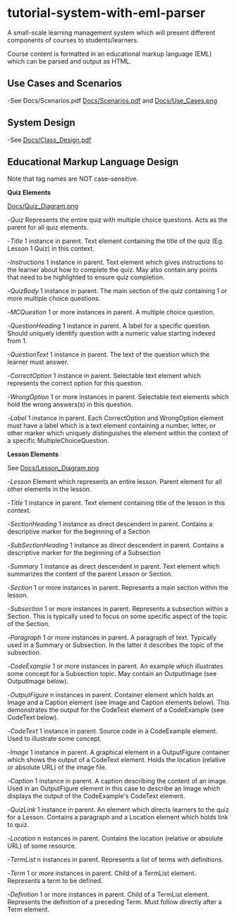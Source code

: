 # tutorial-system-with-eml-parser

A small-scale learning management system which will present different components of courses to students/learners. 

Course content is formatted in an educational markup language (EML) which can be parsed and output as HTML.



## Use Cases and Scenarios

-See Docs/Scenarios.pdf [Docs/Scenarios.pdf](https://github.com/OCBier/tutorial-system-with-eml-parser/blob/master/Docs/Scenarios.pdf)
 and [Docs/Use_Cases.png](https://github.com/OCBier/tutorial-system-with-eml-parser/blob/master/Docs/Use_Cases.png)



## System Design 

-See [Docs/Class_Design.pdf](https://github.com/OCBier/tutorial-system-with-eml-parser/blob/master/Docs/Class_Design.pdf)





## Educational Markup Language Design


Note that tag names are NOT case-sensitive.

**Quiz Elements**

 [Docs/Quiz_Diagram.png](https://github.com/OCBier/tutorial-system-with-eml-parser/blob/master/Docs/Quiz_Diagram.png)



-*Quiz*
    Represents the entire quiz with multiple choice questions. Acts as the parent for all quiz elements.

-*Title*
    1 instance in parent. Text element containing the title of the quiz (Eg. Lesson 1 Quiz) in this context.
    
-*Instructions*
    1 instance in parent. Text element which gives instructions to the learner about how to complete the quiz. May also contain any points that need to be highlighted to ensure quiz completion.
    
-*QuizBody*
    1 instance in parent. The main section of the quiz containing 1 or more multiple choice questions.
    
-*MCQuestion*
    1 or more instances in parent. A multiple choice question.
    
-*QuestionHeading*
    1 instance in parent. A label for a specific question. Should uniquely identify question with a numeric value starting indexed from 1.
    
-*QuestionText*
    1 instance in parent. The text of the question which the learner must answer.
    
-*CorrectOption*
    1 instance in parent. Selectable text element which represents the correct option for this question.
    
-*WrongOption*
    1 or more instances in parent. Selectable text elements which hold the wrong answers(s) in this question.
    
-*Label*
    1 instance in parent. Each CorrectOption and WrongOption element must have a label which is a text element containing a number, letter, or other marker which uniquely distinguishes the element within the context of a specific MultipleChoiceQuestion.


**Lesson Elements**

See [Docs/Lesson_Diagram.png](https://github.com/OCBier/tutorial-system-with-eml-parser/blob/master/Docs/Lesson_Diagram.png)

-*Lesson*
    Element which represents an entire lesson. Parent element for all other elements in the lesson.
    
-*Title*
    1 instance in parent. Text element containing title of the lesson in this context.
    
-*SectionHeading*
    1 instance as direct descendent in parent. Contains a descriptive marker for the beginning of a Section
    
-*SubSectionHeading*
    1 instance as direct descendent in parent. Contains a descriptive marker for the beginning of a Subsection
    
-*Summary*
    1 instance as direct descendent in parent. Text element which summarizes the content of the parent Lesson or Section.
    
-*Section*
    1 or more instances in parent. Represents a main section within the lesson.
    
-*Subsection*
    1 or more instances in parent. Represents a subsection within a Section. This is typically used to focus on some specific aspect of the topic of the Section.
    
-*Paragraph*
    1 or more instances in parent. A paragraph of text. Typically used in a Summary or Subsection. In the latter it describes the topic of the subsection.
    
-*CodeExample*
    1 or more instances in parent. An example which illustrates some concept for a Subsection topic. May contain an OutputImage (see OutputImage below).
    
-*OutputFigure*
    n instances in parent. Container element which holds an Image and a Caption element (see Image and Caption elements below). This demonstrates the output for the CodeText element of a CodeExample (see CodeText below).
    
-*CodeText*
    1 instance in parent. Source code in a CodeExample element. Used to illustrate some concept.
    
-*Image*
    1 instance in parent. A graphical element in a OutputFigure container which shows the output of a CodeText element. Holds the location (relative or absolute URL) of the image file.
    
-*Caption*
    1 instance in parent. A caption describing the content of an image. Used in an OutputFigure element in this case to describe an Image which displays the output of the CodeExample's CodeText element.
    
-*QuizLink*
    1 instance in parent. An element which directs learners to the quiz for a Lesson. Contains a paragraph and a Location element which holds link to quiz.
    
-*Location*
    n instances in parent. Contains the location (relative or absolute URL) of some resource.
    
-*TermList*
    n instances in parent. Represents a list of terms with definitions.
    
-*Term*
    1 or more instances in parent. Child of a TermList element. Represents a term to be defined.
    
-*Definition*
    1 or more instances in parent. Child of a TermList element. Represents the definition of a preceding Term. Must follow directly after a Term element.


